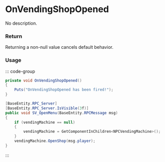 <Badge type="danger" text="Carbon Compatible"/><Badge type="warning" text="Oxide Compatible"/>
# OnVendingShopOpened
No description.
### Return
Returning a non-null value cancels default behavior.

### Usage
::: code-group
```csharp [Example]
private void OnVendingShopOpened()
{
	Puts("OnVendingShopOpened has been fired!");
}
```
```csharp [Source — Assembly-CSharp @ TravellingVendor]
[BaseEntity.RPC_Server]
[BaseEntity.RPC_Server.IsVisible(3f)]
public void SV_OpenMenu(BaseEntity.RPCMessage msg)
{
	if (vendingMachine == null)
	{
		vendingMachine = GetComponentInChildren<NPCVendingMachine>();
	}
	vendingMachine.OpenShop(msg.player);
}

```
:::
